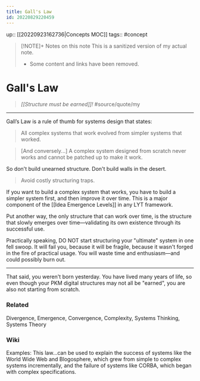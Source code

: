 ```yaml
---
title: Gall's Law
id: 20220829220459
---
```

up:: [[20220923162736|Concepts MOC]]
tags:: #concept 

> [!NOTE]+ Notes on this note
> This is a sanitized version of my actual note. 
> - Some content and links have been removed.

# Gall's Law
> *[[Structure must be earned]]!* #source/quote/my 

---
Gall’s Law is a rule of thumb for systems design that states: 

> All complex systems that work evolved from simpler systems that worked. 

> [And conversely...] A complex system designed from scratch never works and cannot be patched up to make it work. 

So don't build unearned structure. Don't build walls in the desert. 

> Avoid costly structuring traps.

If you want to build a complex system that works, you have to build a simpler system first, and then improve it over time. This is a major component of the [[Idea Emergence Levels]] in any LYT framework.

Put another way, the only structure that can work over time, is the structure that slowly emerges over time—validating its own existence through its successful use. 

Practically speaking, DO NOT start structuring your "ultimate" system in one fell swoop. It will fail you, because it will be fragile, because it wasn't forged in the fire of practical usage. You will waste time and enthusiasm—and could possibly burn out. 

---
That said, you weren't born yesterday. You have lived many years of life, so even though your PKM digital structures may not all be "earned", you are also not starting from scratch.

### Related
Divergence, Emergence, Convergence, Complexity, Systems Thinking, Systems Theory

### Wiki
Examples: This law...can be used to explain the success of systems like the World Wide Web and Blogosphere, which grew from simple to complex systems incrementally, and the failure of systems like CORBA, which began with complex specifications. 

